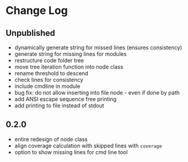 # Change Log

## Unpublished

* dynamically generate string for missed lines (ensures consistency)
* generate string for missing lines for modules
* restructure code folder tree
* move tree iteration function into node class
* rename threshold to descend
* check lines for consistency
* include cmdline in module
* bug fix: do not allow inserting into file node - even if done by path
* add ANSI escape sequence free printing
* add printing to file instead of stdout


## 0.2.0

* entire redesign of node class
* align coverage calculation with skipped lines with `coverage`
* option to show missing lines for cmd line tool
